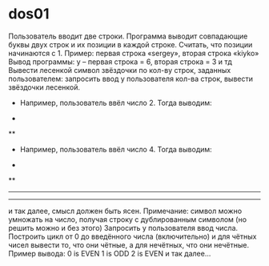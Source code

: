 # dos01
Пользователь вводит две строки. Программа выводит совпадающие буквы двух строк и их позиции в каждой строке. Считать, что позиции начинаются с 1.
Пример: первая строка «sergey», вторая строка «kiyko»
Вывод программы:
y – первая строка = 6, вторая строка = 3
и тд
Вывести лесенкой символ звёздочки по кол-ву строк, заданных пользователем:
запросить ввод у пользователя кол-ва строк, вывести звёздочки лесенкой.
- Например, пользователь ввёл число 2. Тогда выводим:
*
**
- Например, пользователь ввёл число 4. Тогда выводим:
*
**
***
****
и так далее, смысл должен быть ясен. 
Примечание: символ можно умножать на число, получая строку с дублированным символом 
(но решить можно и без этого)
Запросить у пользователя ввод числа. Построить цикл от 0 до введённого числа (включительно) и для чётных чисел вывести то, что они чётные, а для нечётных, что они нечётные. Пример вывода:
0 is EVEN
1 is ODD
2 is EVEN
и так далее...

